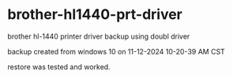 # brother-hl1440-prt-driver
brother hl-1440 printer driver backup using doubl driver

backup created from windows 10 on 11-12-2024 10-20-39 AM CST

restore was tested and worked. 
